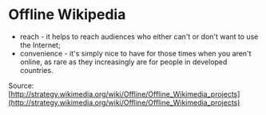 # Offline Wikipedia

  * reach - it helps to reach audiences who either can't or don't want to use the Internet;
  * convenience - it's simply nice to have for those times when you aren't online, as rare as they increasingly are for people in developed countries.

Source: [http://strategy.wikimedia.org/wiki/Offline/Offline_Wikimedia_projects](http://strategy.wikimedia.org/wiki/Offline/Offline_Wikimedia_projects)

